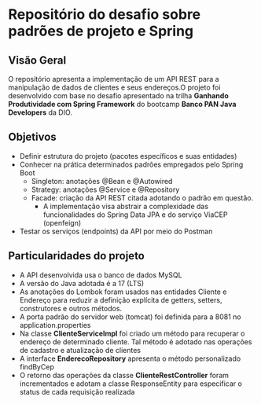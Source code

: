 # Repositório do desafio sobre padrões de projeto e Spring

## Visão Geral

O repositório apresenta a implementação de um API REST para a manipulação de dados de clientes e seus endereços.O projeto foi desenvolvido com base no desafio apresentado na trilha **Ganhando Produtividade com Spring Framework** do bootcamp **Banco PAN Java Developers** da DIO.  


## Objetivos

- Definir estrutura do projeto (pacotes específicos e suas entidades)
- Conhecer na prática determinados padrões empregados pelo Spring Boot
  - Singleton: anotações @Bean e @Autowired
  - Strategy: anotações @Service e @Repository
  - Facade: criação da API REST citada adotando o padrão em questão.
    - A implementação visa abstrair a complexidade das funcionalidades do Spring Data JPA e do serviço ViaCEP (openfeign)
- Testar os serviços (endpoints) da API por meio do Postman

## Particularidades do projeto

- A API desenvolvida usa o banco de dados MySQL
- A versão do Java adotada é a 17 (LTS)
- As anotações do Lombok foram usados nas entidades Cliente e Endereço para reduzir a definição explícita de getters, setters, construtores e outros métodos.
- A porta padrão do servidor web (tomcat) foi definida para a 8081 no application.properties
- Na classe **ClienteServiceImpl** foi criado um método para recuperar o endereço de determinado cliente. Tal método é adotado nas operações de cadastro e atualização de clientes
- A interface **EnderecoRepository** apresenta o método personalizado findByCep
- O retorno das operações da classe **ClienteRestController** foram incrementados e adotam a classe ResponseEntity para especificar o status de cada requisição realizada

